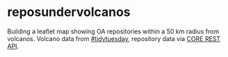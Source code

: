 # reposundervolcanos

Building a leaflet map showing OA repositories within a 50 km radius from volcanos. Volcano data from [#tidytuesday](https://github.com/rfordatascience/tidytuesday), repository data via [CORE REST API](https://core.ac.uk).
